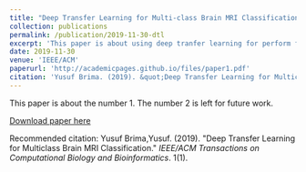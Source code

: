 ```yaml
---
title: "Deep Transfer Learning for Multi-class Brain MRI Classification"
collection: publications
permalink: /publication/2019-11-30-dtl
excerpt: 'This paper is about using deep tranfer learning for perform fine-grain brain mri classification'
date: 2019-11-30
venue: 'IEEE/ACM'
paperurl: 'http://academicpages.github.io/files/paper1.pdf'
citation: 'Yusuf Brima. (2019). &quot;Deep Transfer Learning for Multiclass Brain MRI Classification.&quot; <i>IEEE/ACM Transactions on Computational Biology and Bioinformatics</i>. 1(1).'
---
```

This paper is about the number 1. The number 2 is left for future work.

[Download paper here](http://academicpages.github.io/files/paper1.pdf)

Recommended citation: Yusuf Brima,Yusuf. (2019). "Deep Transfer Learning for Multiclass Brain MRI Classification." <i>IEEE/ACM Transactions on Computational Biology and Bioinformatics</i>. 1(1).